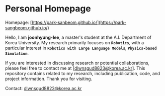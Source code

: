 # Personal Homepage

Homepage: [https://park-sanbeom.github.io/](https://park-sangbeom.github.io/)

Hello, I am **joonhyung-lee**, a master's student at the A.I. Department of Korea University. My research primarily focuses on **`Robotics`**, with a particular interest in **`Robotics with Large Language Models`**, **`Physics-based Simulation`**. 

If you are interested in discussing research or potential collaborations, please feel free to contact me at [dlwnsgud8823@korea.ac.kr]. This repository contains related to my research, including publication, code, and project information. Thank you for visiting.

Contact: dlwnsgud8823@korea.ac.kr

